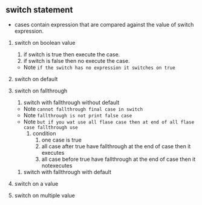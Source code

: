 ## switch statement    
* cases contain expression that are compared against the value of switch expression.   
1. switch on boolean value  
    1. if switch is true then execute the case.  
    1. if switch is false then no execute the case.    
   * Note `if the switch has no expression it switches on true `   
1. switch on default  
   
1. switch on fallthrough   
    1. switch with fallthrough without default
   * Note `cannot fallthrough final case in switch`  
   * Note `fallthrough is not print false case `  
   * Note `but if you wat use all flase case then at end of all flase case fallthrough use`  
      1. condition  
         1. one case is true  
         1. all case after true have fallthrough at the end of case then it executes
         1. all case before true have fallthrough at the end of case then it notexecutes
   1. switch with fallthrough with default  
   
1. switch on a value  
1. switch on multiple value  

